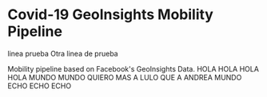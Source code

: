 
# Covid-19 GeoInsights Mobility Pipeline

linea prueba
Otra linea de prueba

Mobility pipeline based on Facebook's GeoInsights Data.
HOLA HOLA HOLA HOLA
MUNDO MUNDO QUIERO MAS A LULO QUE A ANDREA MUNDO
ECHO ECHO ECHO
